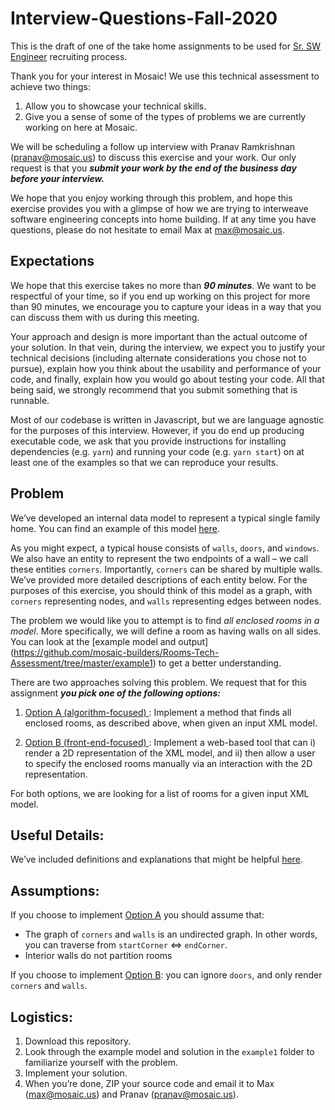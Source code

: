 # Interview-Questions-Fall-2020

This is the draft of one of the take home assignments to be used for  [Sr. SW Engineer](https://docs.google.com/document/d/1jTgL-7gWunlWi3kHYiZVTB2C42nRmz-sRASqJ5968bM/edit) recruiting process.

Thank you for your interest in Mosaic! We use this technical assessment to achieve two things:
1. Allow you to showcase your technical skills.
2. Give you a sense of some of the types of problems we are currently working on here at Mosaic.

We will be scheduling a follow up interview with Pranav Ramkrishnan (pranav@mosaic.us) to discuss this exercise and your work. Our only request is that you **_submit your work by the end of the business day before your interview._**

We hope that you enjoy working through this problem, and hope this exercise provides you with a glimpse of how we are trying to interweave software engineering concepts into home building.  If at any time you have questions, please do not hesitate to email Max at max@mosaic.us.

## Expectations

We hope that this exercise takes no more than **_90 minutes_**. We want to be respectful of your time, so if you end up working on this project for more than 90 minutes, we encourage you to capture your ideas in a way that you can discuss them with us during this meeting. 

Your approach and design is more important than the actual outcome of your solution. In that vein, during the interview, we expect you to justify your technical decisions (including alternate considerations you chose not to pursue), explain how you think about the usability and performance of your code, and finally, explain how you would go about testing your code. All that being said, we strongly recommend that you submit something that is runnable.

Most of our codebase is written in Javascript, but we are language agnostic for the purposes of this interview. However, if you do end up producing executable code, we ask that you provide instructions for installing dependencies (e.g. `yarn`) and running your code (e.g. `yarn start`) on at least one of the examples so that we can reproduce your results.

## Problem

We’ve developed an internal data model to represent a typical single family home. You can find an example of this model [here](https://github.com/mosaic-builders/Rooms-Tech-Assessment/blob/master/model.xml).

As you might expect, a typical house consists of `walls`, `doors`, and `windows`. We also have an entity to represent the two endpoints of a wall – we call these entities `corners`. Importantly, `corners` can be shared by multiple walls. We’ve provided more detailed descriptions of each entity below. For the purposes of this exercise, you should think of this model as a graph, with `corners` representing nodes, and `walls` representing edges between nodes. 

The problem we would like you to attempt is to find _all enclosed rooms in a model_. More specifically, we will define a room as having walls on all sides. You can look at the [example model and output] (https://github.com/mosaic-builders/Rooms-Tech-Assessment/tree/master/example1) to get a better understanding.

There are two approaches solving this problem. We request that for this assignment **_you pick one of the following options:_**
1. <ins> Option A (algorithm-focused) </ins>: Implement a method that finds all enclosed rooms, as described above, when given an input XML model.

2. <ins> Option B (front-end-focused) </ins>: Implement a web-based tool that can i) render a 2D representation of the  XML model, and ii) then allow a user to specify the enclosed rooms manually via an interaction with the 2D representation.

For both options, we are looking for a list of rooms for a given input XML model.

## Useful Details:
We’ve included definitions and explanations that might be helpful [here](https://github.com/mosaic-builders/Rooms-Tech-Assessment/blob/master/model-api.md). 

## Assumptions:

If you choose to implement <ins>Option A</ins> you should assume that:
- The graph of `corners` and `walls` is an undirected graph. In other words, you can traverse from `startCorner` ⇔ `endCorner`.
- Interior walls do not partition rooms

If you choose to implement <ins>Option B</ins>:  you can ignore `doors`, and only render `corners` and `walls`.

## Logistics:
1. Download this repository.
2. Look through the example model and solution in the `example1` folder to familiarize yourself with the problem.
3. Implement your solution.
4. When you’re done, ZIP your source code and email it to Max (max@mosaic.us) and Pranav (pranav@mosaic.us).
